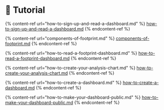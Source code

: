 # 🤲 Tutorial

{% content-ref url="how-to-sign-up-and-read-a-dashboard.md" %}
[how-to-sign-up-and-read-a-dashboard.md](how-to-sign-up-and-read-a-dashboard.md)
{% endcontent-ref %}

{% content-ref url="components-of-footprint.md" %}
[components-of-footprint.md](components-of-footprint.md)
{% endcontent-ref %}

{% content-ref url="how-to-read-a-footprint-dashboard.md" %}
[how-to-read-a-footprint-dashboard.md](how-to-read-a-footprint-dashboard.md)
{% endcontent-ref %}

{% content-ref url="how-to-create-your-analysis-chart.md" %}
[how-to-create-your-analysis-chart.md](how-to-create-your-analysis-chart.md)
{% endcontent-ref %}

{% content-ref url="how-to-create-a-dashboard.md" %}
[how-to-create-a-dashboard.md](how-to-create-a-dashboard.md)
{% endcontent-ref %}

{% content-ref url="how-to-make-your-dashboard-public.md" %}
[how-to-make-your-dashboard-public.md](how-to-make-your-dashboard-public.md)
{% endcontent-ref %}



